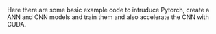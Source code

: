 Here there are some basic example code to intruduce Pytorch, create a ANN and CNN models and train them and also accelerate the CNN with CUDA. 
